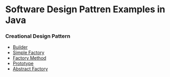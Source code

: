 # Software Design Pattren Examples in Java

### Creational Design Pattern
<ul>
  <li><a href="https://github.com/Rapter1990/Software-Design-Pattren-Examples-in-Java/tree/master/1_Creational_Builder">Builder</a></li>
  <li><a href="https://github.com/Rapter1990/Software-Design-Pattren-Examples-in-Java">Simple Factory</a></li>
  <li><a href="https://github.com/Rapter1990/Software-Design-Pattren-Examples-in-Java">Factory Method</a></li>
  <li><a href="https://github.com/Rapter1990/Software-Design-Pattren-Examples-in-Java">Prototype</a></li>
  <li><a href="https://github.com/Rapter1990/Software-Design-Pattren-Examples-in-Java">Abstract Factory</a></li>
</ul>
